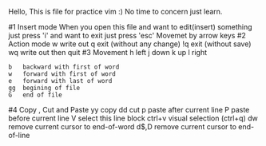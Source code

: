 Hello, This is file for practice vim :)
No time to concern just learn.

#1 Insert mode
	When you open this file and want to edit(insert) something just press 'i' and want to exit just press 'esc'
	Movemet by arrow keys
#2 Action mode
	w	write out
	q	exit (without any change)
	!q	exit (without save)
	wq	write out then quit
#3 Movement
	h 	left
	j	down
	k	up
	l	right
	
	b 	backward with first of word
	w	forward with first of word
	e	forward with last of word
	gg	begining of file
	G	end of file

#4 Copy , Cut and Paste
	yy	copy
	dd	cut
	p	paste after current line
	P	paste before current line
	V	select this line block
	ctrl+v  visual selection (ctrl+q)
	dw	remove current cursor to end-of-word
	d$,D	remove current cursor to end-of-line	









